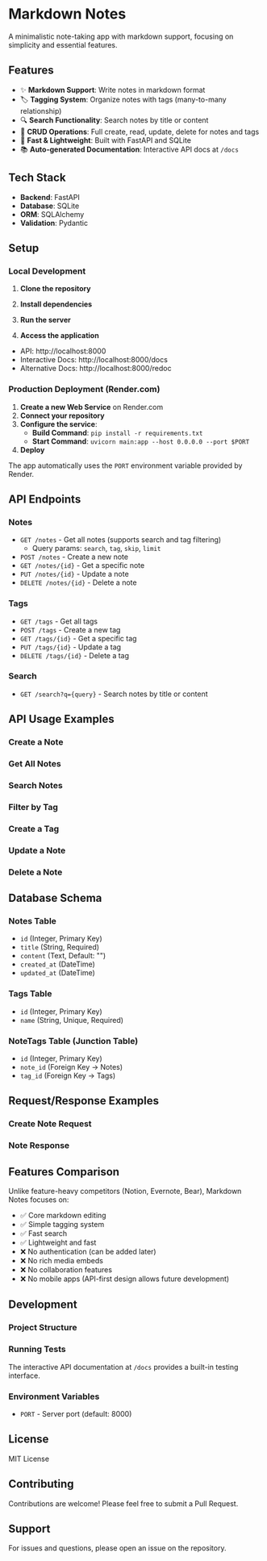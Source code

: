 # Markdown Notes

A minimalistic note-taking app with markdown support, focusing on simplicity and essential features.

## Features

- ✨ **Markdown Support**: Write notes in markdown format
- 🏷️ **Tagging System**: Organize notes with tags (many-to-many relationship)
- 🔍 **Search Functionality**: Search notes by title or content
- 📝 **CRUD Operations**: Full create, read, update, delete for notes and tags
- 🚀 **Fast & Lightweight**: Built with FastAPI and SQLite
- 📚 **Auto-generated Documentation**: Interactive API docs at `/docs`

## Tech Stack

- **Backend**: FastAPI
- **Database**: SQLite
- **ORM**: SQLAlchemy
- **Validation**: Pydantic

## Setup

### Local Development

1. **Clone the repository**

2. **Install dependencies**

3. **Run the server**

4. **Access the application**
- API: http://localhost:8000
- Interactive Docs: http://localhost:8000/docs
- Alternative Docs: http://localhost:8000/redoc

### Production Deployment (Render.com)

1. **Create a new Web Service** on Render.com
2. **Connect your repository**
3. **Configure the service**:
   - **Build Command**: `pip install -r requirements.txt`
   - **Start Command**: `uvicorn main:app --host 0.0.0.0 --port $PORT`
4. **Deploy**

The app automatically uses the `PORT` environment variable provided by Render.

## API Endpoints

### Notes

- `GET /notes` - Get all notes (supports search and tag filtering)
  - Query params: `search`, `tag`, `skip`, `limit`
- `POST /notes` - Create a new note
- `GET /notes/{id}` - Get a specific note
- `PUT /notes/{id}` - Update a note
- `DELETE /notes/{id}` - Delete a note

### Tags

- `GET /tags` - Get all tags
- `POST /tags` - Create a new tag
- `GET /tags/{id}` - Get a specific tag
- `PUT /tags/{id}` - Update a tag
- `DELETE /tags/{id}` - Delete a tag

### Search

- `GET /search?q={query}` - Search notes by title or content

## API Usage Examples

### Create a Note


### Get All Notes


### Search Notes


### Filter by Tag


### Create a Tag


### Update a Note


### Delete a Note


## Database Schema

### Notes Table
- `id` (Integer, Primary Key)
- `title` (String, Required)
- `content` (Text, Default: "")
- `created_at` (DateTime)
- `updated_at` (DateTime)

### Tags Table
- `id` (Integer, Primary Key)
- `name` (String, Unique, Required)

### NoteTags Table (Junction Table)
- `id` (Integer, Primary Key)
- `note_id` (Foreign Key → Notes)
- `tag_id` (Foreign Key → Tags)

## Request/Response Examples

### Create Note Request

### Note Response

## Features Comparison

Unlike feature-heavy competitors (Notion, Evernote, Bear), Markdown Notes focuses on:

- ✅ Core markdown editing
- ✅ Simple tagging system
- ✅ Fast search
- ✅ Lightweight and fast
- ❌ No authentication (can be added later)
- ❌ No rich media embeds
- ❌ No collaboration features
- ❌ No mobile apps (API-first design allows future development)

## Development

### Project Structure

### Running Tests

The interactive API documentation at `/docs` provides a built-in testing interface.

### Environment Variables

- `PORT` - Server port (default: 8000)

## License

MIT License

## Contributing

Contributions are welcome! Please feel free to submit a Pull Request.

## Support

For issues and questions, please open an issue on the repository.